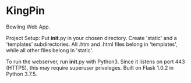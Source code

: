 # KingPin
Bowling Web App. 


Project Setup:
Put __init__.py in your chosen directory. Create  'static' and a 'templates' subdirectories. All .htm and .html files belong in 'templates', while all other files belong in 'static'.

To run the webserver, run __init__.py with Python3. Since it listens on port 443 (HTTPS), this may require superuser priveleges. 
Built on Flask 1.0.2 in Python 3.7.5.
